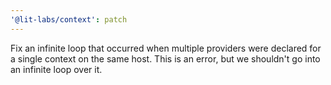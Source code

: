 ```yaml
---
'@lit-labs/context': patch
---
```


Fix an infinite loop that occurred when multiple providers were declared for a single context on the same host. This is an error, but we shouldn't go into an infinite loop over it.
